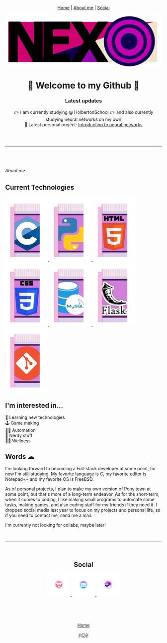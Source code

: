 <div id="Header" align="center">
  <p>
    <a href="#header">Home</a>
    |
    <a href="#About_me">About me</a>
    |
    <a href="#Contact">Social</a>
  </p>
  <a href="about:blank">
    <img src="https://raw.githubusercontent.com/NexoNeko/NexoNeko/main/images/header.png" height=25% alt="Nexo's stylized header">
  </a>
  <h1>🌸 Welcome to my Github 🌸</h1>
  <h3>Latest updates</h3>
  <p>
    👉 I am currently studying @ HolbertonSchool
    👉 and also currently studying neural networks on my own
    <br>
    🎲 Latest personal project: <a href="https://github.com/NexoNeko/Javascript-playground/tree/master/Neural%20network">Introduction to neural networks</a>
  </p>
</div>
<br>
<br>
<hr>
<br>
<br>
<div id="About_me" align="left">
  <h6>About:me</h6>
  <h2>Current Technologies</h2>
  <a href="https://wikipedia.org/wiki/C_(programming_language)">
    <img src="https://raw.githubusercontent.com/NexoNeko/NexoNeko/main/images/C.png" height=5% alt="C">
  </a>
  <a href="https://wikipedia.org/wiki/Python_(programming_language)">
    <img src="https://raw.githubusercontent.com/NexoNeko/NexoNeko/main/images/Python.png" height=5% alt="Python">
  </a>
  <a href="https://wikipedia.org/wiki/HTML">
    <img src="https://raw.githubusercontent.com/NexoNeko/NexoNeko/main/images/html.png" height=5% alt="html5">
  </a>
  <a href="https://wikipedia.org/wiki/CSS">
   <img src="https://raw.githubusercontent.com/NexoNeko/NexoNeko/main/images/CSS.png" height=5% alt="CSS">
  </a>
  <a href="https://wikipedia.org/wiki/MySQL">
  <img src="https://raw.githubusercontent.com/NexoNeko/NexoNeko/main/images/Mysql.png" height=5% alt="Mysql">
  </a>
  <a href="https://wikipedia.org/wiki/Flask_(web_framework)">
    <img src="https://raw.githubusercontent.com/NexoNeko/NexoNeko/main/images/Flask.png" height=5% alt="Flask">
  </a>
  <a href="https://wikipedia.org/wiki/Git">
    <img src="https://raw.githubusercontent.com/NexoNeko/NexoNeko/main/images/Git.png" height=5% alt="Git">
  </a>
  
<h2>I'm interested in...</h2>
  <p>
    🧠 Learning new technologies
    <br>
    🕹 Game making
    <br>
    🧑‍🔧 Automation
    <br>
    🧙 Nerdy stuff
    <br>
    💆‍♀️ Wellness
  </p>
<h2>Words ☁</h2>
  <p>
    I'm looking forward to becoming a Full-stack developer at some point, for now I'm still studying.
    My favorite language is C, my favorite editor is Notepad++ and my favorite OS is FreeBSD.
  </p>
  <p>
    As of personal projects, I plan to make my own version of <a href="https://github.com/NexoNeko/ponyTown">Pony.town</a> at some point, but that's more of a long-term endeavor.
    As for the short-term, when it comes to coding, I like making small programs to automate some tasks, making games, and also coding stuff for my friends if 
    they need it.
    I dropped social media last year to focus on my projects and personal life, so if you need to contact me, send me a mail.
  </p>
  <p>
    I'm currently not looking for collabs, maybe later!
  </p>
</div>
<br>
<hr>
<br>
<div id="Contact" align="center">
  <h2>Social</h2>
  <a href="https://nxonk.itch.io/">
   <img src="https://raw.githubusercontent.com/NexoNeko/NexoNeko/main/images/ItchIo.png" width=15% height=15% alt="Itch.io">
  </a>
  <a href="mailto:meresidamente@hotmail.com">
    <img src="https://raw.githubusercontent.com/NexoNeko/NexoNeko/main/images/Email.png" width=15% height=15% alt="Email">
  </a>
  <a href="https://steamcommunity.com/id/NexoNeko/">
    <img src="https://raw.githubusercontent.com/NexoNeko/NexoNeko/main/images/Steam.png" width=15% height=15% alt="Steam">
  </a>
</div>
<br>
<br>
<br>
<br>
<div id="Footer" align="center">
  <a href="#header"><p>Home</p><img src="https://raw.githubusercontent.com/NexoNeko/NexoNeko/main/images/bye.png" width=8% height=8% alt="Smiley face"></a>
</div>
